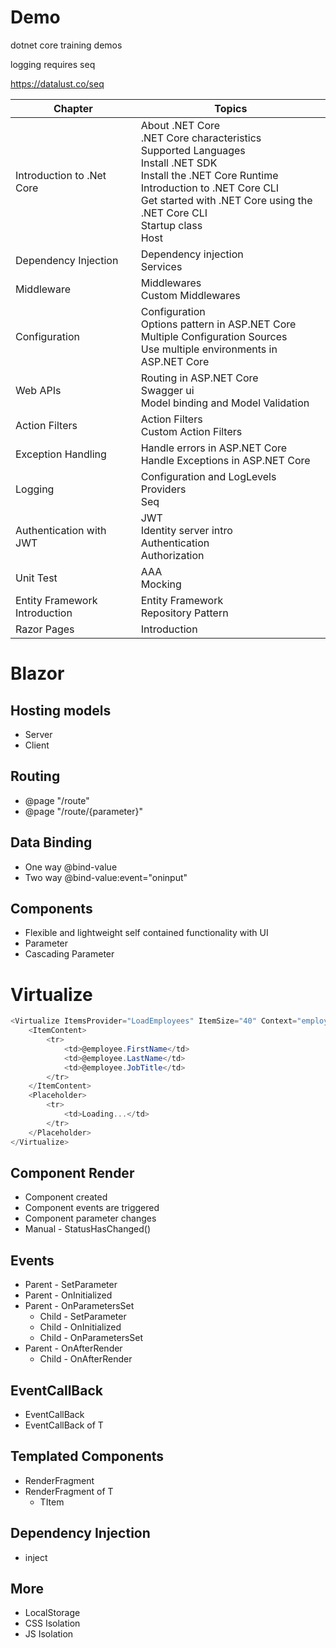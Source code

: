 
# Demo
dotnet core training demos

logging requires seq

https://datalust.co/seq


| Chapter 			| Topics  	|
| -----------------------------	| -------------	|
| Introduction to .Net Core	| About .NET Core <br> .NET Core characteristics <br> Supported Languages <br> Install .NET SDK <br> Install the .NET Core Runtime <br> Introduction to .NET Core CLI <br> Get started with .NET Core using the .NET Core CLI <br> Startup class <br> Host	|
| Dependency Injection		| Dependency injection <br> Services	|
| Middleware 			| Middlewares <br> Custom Middlewares	|
| Configuration			| Configuration	<br> Options pattern in ASP.NET Core <br> Multiple Configuration Sources <br> Use multiple environments in ASP.NET Core	|
| Web APIs  			| Routing in ASP.NET Core <br> Swagger ui <br> Model binding and Model Validation	|
| Action Filters 		| Action Filters <br> Custom Action Filters	|
| Exception Handling		| Handle errors in ASP.NET Core	<br> Handle Exceptions in ASP.NET Core	|
| Logging			| Configuration and LogLevels <br> Providers <br> Seq   |
| Authentication with JWT	| JWT <br> Identity server intro <br> Authentication <br> Authorization	|
| Unit Test			| AAA <br> Mocking				|	
| Entity Framework Introduction | Entity Framework <br> Repository Pattern	|
| Razor Pages 			| Introduction					|

# Blazor

## Hosting models
- Server
- Client

## Routing
- @page "/route"
- @page "/route/{parameter}"

## Data Binding
- One way @bind-value
- Two way @bind-value:event="oninput"

## Components
- Flexible and lightweight self contained functionality with UI
- Parameter
- Cascading Parameter

# Virtualize
```C#
<Virtualize ItemsProvider="LoadEmployees" ItemSize="40" Context="employee">
    <ItemContent>
        <tr>
            <td>@employee.FirstName</td>
            <td>@employee.LastName</td>
            <td>@employee.JobTitle</td>
        </tr>
    </ItemContent>
    <Placeholder>
        <tr>
            <td>Loading...</td>
        </tr>
    </Placeholder>
</Virtualize>
```

## Component Render
- Component created
- Component events are triggered
- Component parameter changes
- Manual - StatusHasChanged()

## Events
- Parent - SetParameter
- Parent - OnInitialized
- Parent - OnParametersSet
  - Child - SetParameter
  - Child - OnInitialized
  - Child - OnParametersSet
- Parent - OnAfterRender
  - Child - OnAfterRender

## EventCallBack
- EventCallBack 
- EventCallBack of T

## Templated Components
- RenderFragment
- RenderFragment of T
  - TItem

## Dependency Injection
- inject

## More
- LocalStorage
- CSS Isolation
- JS Isolation
  
